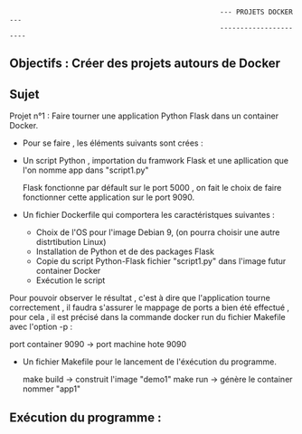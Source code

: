 
                                                        --- PROJETS DOCKER ---
                                                        ----------------------



Objectifs : Créer des projets autours de Docker
----------

Sujet 
------

Projet n°1 : Faire tourner une application Python Flask dans un container Docker. 

- Pour se faire , les éléments suivants sont crées :


- Un script Python , importation du framwork Flask et une apllication que l'on nomme app dans "script1.py" 
  
  Flask fonctionne par défault sur le port 5000 , on fait le choix de faire fonctionner cette application sur le port 9090.


- Un fichier Dockerfile qui comportera les caractéristques suivantes :

	- Choix de l'OS pour l'image Debian 9, (on pourra choisir une autre distrtibution Linux)
	- Installation de Python et de des packages Flask 
	- Copie du script Python-Flask fichier "script1.py" dans l'image futur container Docker 
	- Exécution le script 

Pour pouvoir observer le résultat , c'est à dire que l'application tourne correctement , 
il faudra s'assurer le mappage de ports a bien été effectué , pour cela , il est précisé dans la commande 
docker run du fichier Makefile avec l'option -p : 

port container 9090 -> port machine hote 9090 

- Un fichier Makefile pour le lancement de l'éxécution du programme.
 	
 	make build -> construit l'image "demo1"
 	make run -> génère le container nommer "app1"  


Exécution du programme :
-----------------------










